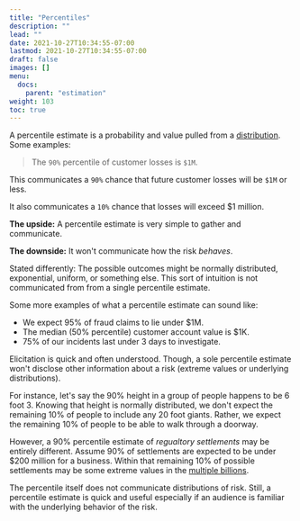 ```yaml
---
title: "Percentiles"
description: ""
lead: ""
date: 2021-10-27T10:34:55-07:00
lastmod: 2021-10-27T10:34:55-07:00
draft: false
images: []
menu: 
  docs:
    parent: "estimation"
weight: 103
toc: true
---
```


A percentile estimate is a probability and value pulled from a [distribution](/docs/estimation/distributions). Some examples:

> The `90%` percentile of customer losses is `$1M`. 

This communicates a `90%` chance that future customer losses will be `$1M` or less. 

It also communicates a `10%` chance that losses will exceed $1 million. 

**The upside:** A percentile estimate is very simple to gather and communicate.

**The downside:** It won't communicate how the risk _behaves_. 

Stated differently: The possible outcomes might be normally distributed, exponential, uniform, or something else. This sort of intuition is not communicated from from a single percentile estimate. 

Some more examples of what a percentile estimate can sound like:

- We expect 95% of fraud claims to lie under $1M.
- The median (50% percentile) customer account value is $1K.
- 75% of our incidents last under 3 days to investigate.

Elicitation is quick and often understood. Though, a sole percentile estimate won't disclose other information about a risk (extreme values or underlying distributions).

For instance, let's say the 90% height in a group of people happens to be 6 foot 3. Knowing that height is normally distributed, we don't expect the remaining 10% of people to include any 20 foot giants. Rather, we expect the remaining 10% of people to be able to walk through a doorway.

However, a 90% percentile estimate of _regualtory settlements_ may be entirely different. Assume 90% of settlements are expected to be under $200 million for a business. Within that remaining 10% of possible settlements may be some extreme values in the [multiple billions](https://www.ftc.gov/news-events/press-releases/2019/07/ftc-imposes-5-billion-penalty-sweeping-new-privacy-restrictions).

The percentile itself does not communicate distributions of risk. Still, a percentile estimate is quick and useful especially if an audience is familiar with the underlying behavior of the risk.